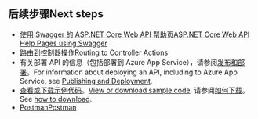## <a name="next-steps"></a><span data-ttu-id="017f6-101">后续步骤</span><span class="sxs-lookup"><span data-stu-id="017f6-101">Next steps</span></span>

* [<span data-ttu-id="017f6-102">使用 Swagger 的 ASP.NET Core Web API 帮助页</span><span class="sxs-lookup"><span data-stu-id="017f6-102">ASP.NET Core Web API Help Pages using Swagger</span></span>](xref:tutorials/web-api-help-pages-using-swagger)
* [<span data-ttu-id="017f6-103">路由到控制器操作</span><span class="sxs-lookup"><span data-stu-id="017f6-103">Routing to Controller Actions</span></span>](xref:mvc/controllers/routing)
* <span data-ttu-id="017f6-104">有关部署 API 的信息（包括部署到 Azure App Service），请参阅[发布和部署](xref:publishing/index)。</span><span class="sxs-lookup"><span data-stu-id="017f6-104">For information about deploying an API, including to Azure App Service, see [Publishing and Deployment](xref:publishing/index).</span></span>
* <span data-ttu-id="017f6-105">[查看或下载示例代码](https://github.com/aspnet/Docs/tree/master/aspnetcore/tutorials/first-web-api/sample)。</span><span class="sxs-lookup"><span data-stu-id="017f6-105">[View or download sample code](https://github.com/aspnet/Docs/tree/master/aspnetcore/tutorials/first-web-api/sample).</span></span> <span data-ttu-id="017f6-106">请参阅[如何下载](xref:tutorials/index#how-to-download-a-sample)。</span><span class="sxs-lookup"><span data-stu-id="017f6-106">See [how to download](xref:tutorials/index#how-to-download-a-sample).</span></span>
* [<span data-ttu-id="017f6-107">Postman</span><span class="sxs-lookup"><span data-stu-id="017f6-107">Postman</span></span>](https://www.getpostman.com/)

